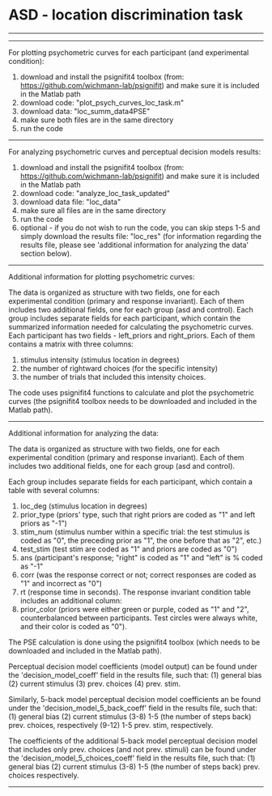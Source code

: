 # ASD - location discrimination task



*******************************************************************************************************************************


*******************************************************************************************************************************
For plotting psychometric curves for each participant (and experimental condition):

1. download and install the psignifit4 toolbox (from: https://github.com/wichmann-lab/psignifit)
	and make sure it is included in the Matlab path
2. download code: "plot_psych_curves_loc_task.m"
3. download data: "loc_summ_data4PSE"
4. make sure both files are in the same directory
5. run the code 

*******************************************************************************************************************************
For analyzing psychometric curves and perceptual decision models results:

1. download and install the psignifit4 toolbox (from: https://github.com/wichmann-lab/psignifit)
	and make sure it is included in the Matlab path
2. download code: "analyze_loc_task_updated"
3. download data file: "loc_data"
4. make sure all files are in the same directory
5. run the code
6. optional - if you do not wish to run the code, you can skip steps 1-5 and simply download the results file: "loc_res"
	(for information regarding the results file, please see 'additional information for analyzing the data' section below).

*******************************************************************************************************************************
Additional information for plotting psychometric curves: 

The data is organized as structure with two fields, one for each experimental condition (primary and response invariant). 
Each of them includes two additional fields, one for each group (asd and control). 
Each group includes separate fields for each participant, 
which contain the summarized information needed for calculating the psychometric curves. 
Each participant has two fields - left_priors and right_priors. 
Each of them contains a matrix with three columns: 
1. stimulus intensity (stimulus location in degrees)
2. the number of rightward choices (for the specific intensity)
3. the number of trials that included this intensity choices.

The code uses psignifit4 functions to calculate and plot the psychometric curves (the psignifit4 toolbox needs to be downloaded and included in the Matlab path).

*******************************************************************************************************************************
Additional information for analyzing the data: 


The data is organized as structure with two fields, one for each experimental condition (primary and response invariant). 
Each of them includes two additional fields, one for each group (asd and control). 

Each group includes separate fields for each participant, which contain a table with several columns: 
1. loc_deg (stimulus location in degrees)
2. prior_type (priors' type, such that right priors are coded as "1" and left priors as "-1")
3. stim_num (stimulus number within a specific trial: 
	the test stimulus is coded as "0", the preceding prior as "1", the one before that as "2", etc.)
4. test_stim (test stim are coded as "1" and priors are coded as "0")
5. ans (participant's response; "right" is coded as "1" and "left" is % coded as "-1"
6. corr (was the response correct or not; correct responses are coded as "1" and incorrect as "0")
7. rt (response time in seconds). 
The response invariant condition table includes an additional column:
8. prior_color (priors were either green or purple, coded as "1" and "2", counterbalanced between participants. 
	Test circles were always white, and their color is coded as "0").

The PSE calculation is done using the psignifit4 toolbox (which needs to be downloaded and included in the Matlab path).

Perceptual decision model coefficients (model output) can be found under the 'decision_model_coeff' field 
in the results file, such that: 
(1) general bias
(2) current stimulus
(3) prev. choices
(4) prev. stim.

Similarly, 5-back model perceptual decision model coefficients an be found under the 'decision_model_5_back_coeff' 
field in the results file,	such that: 
(1) general bias
(2) current stimulus
(3-8) 1-5 (the number of steps back) prev. choices, respectively
(9-12) 1-5 prev. stim, respectively. 

The coefficients of the additional 5-back model perceptual decision model that includes only prev. choices (and not prev. stimuli) 
can be found under the 'decision_model_5_choices_coeff' field in the results file, such that: 
(1) general bias
(2) current stimulus
(3-8) 1-5 (the number of steps back) prev. choices respectively.
*******************************************************************************************************************************

